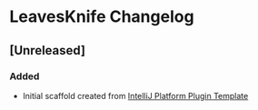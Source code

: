 <!-- Keep a Changelog guide -> https://keepachangelog.com -->

# LeavesKnife Changelog

## [Unreleased]
### Added
- Initial scaffold created from [IntelliJ Platform Plugin Template](https://github.com/JetBrains/intellij-platform-plugin-template)
